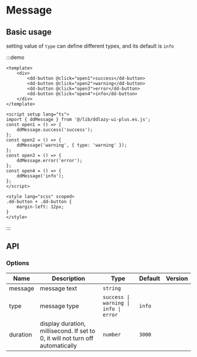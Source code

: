 # Message

## Basic usage

setting value of `type` can define different types, and its default is `info`

:::demo

```vue
<template>
	<div>
		<dd-button @click="open1">success</dd-button>
		<dd-button @click="open2">warning</dd-button>
		<dd-button @click="open3">error</dd-button>
		<dd-button @click="open4">info</dd-button>
	</div>
</template>

<script setup lang="ts">
import { ddMessage } from '@/lib/ddlazy-ui-plus.es.js';
const open1 = () => {
	ddMessage.success('success');
};
const open2 = () => {
	ddMessage('warning', { type: 'warning' });
};
const open3 = () => {
	ddMessage.error('error');
};
const open4 = () => {
	ddMessage('info');
};
</script>

<style lang="scss" scoped>
.dd-button + .dd-button {
	margin-left: 12px;
}
</style>
```

:::

## API

### Options

| Name     | Description                                                                    | Type                                  | Default | Version |
| -------- | ------------------------------------------------------------------------------ | ------------------------------------- | ------- | ------- |
| message  | message text                                                                   | `string`                              |         |
| type     | message type                                                                   | `success \| warning \| info \| error` | `info`  |
| duration | display duration, millisecond. If set to 0, it will not turn off automatically | `number`                              | `3000`  |
